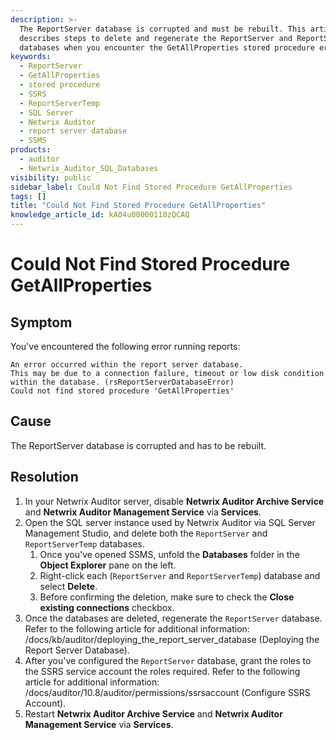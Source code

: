 ```yaml
---
description: >-
  The ReportServer database is corrupted and must be rebuilt. This article
  describes steps to delete and regenerate the ReportServer and ReportServerTemp
  databases when you encounter the GetAllProperties stored procedure error.
keywords:
  - ReportServer
  - GetAllProperties
  - stored procedure
  - SSRS
  - ReportServerTemp
  - SQL Server
  - Netwrix Auditor
  - report server database
  - SSMS
products:
  - auditor
  - Netwrix_Auditor_SQL_Databases
visibility: public
sidebar_label: Could Not Find Stored Procedure GetAllProperties
tags: []
title: "Could Not Find Stored Procedure GetAllProperties"
knowledge_article_id: kA04u00000110zQCAQ
---
```


# Could Not Find Stored Procedure GetAllProperties

## Symptom

You've encountered the following error running reports:

```
An error occurred within the report server database.
This may be due to a connection failure, timeout or low disk condition within the database. (rsReportServerDatabaseError)
Could not find stored procedure 'GetAllProperties'
```

## Cause

The ReportServer database is corrupted and has to be rebuilt.

## Resolution

1. In your Netwrix Auditor server, disable **Netwrix Auditor Archive Service** and **Netwrix Auditor Management Service** via **Services**.
2. Open the SQL server instance used by Netwrix Auditor via SQL Server Management Studio, and delete both the `ReportServer` and `ReportServerTemp` databases.
   1. Once you've opened SSMS, unfold the **Databases** folder in the **Object Explorer** pane on the left.
   2. Right-click each (`ReportServer` and `ReportServerTemp`) database and select **Delete**.
   3. Before confirming the deletion, make sure to check the **Close existing connections** checkbox.
3. Once the databases are deleted, regenerate the `ReportServer` database. Refer to the following article for additional information: /docs/kb/auditor/deploying_the_report_server_database (Deploying the Report Server Database).
4. After you've configured the `ReportServer` database, grant the roles to the SSRS service account the roles required. Refer to the following article for additional information: /docs/auditor/10.8/auditor/permissions/ssrsaccount (Configure SSRS Account).
5. Restart **Netwrix Auditor Archive Service** and **Netwrix Auditor Management Service** via **Services**.
